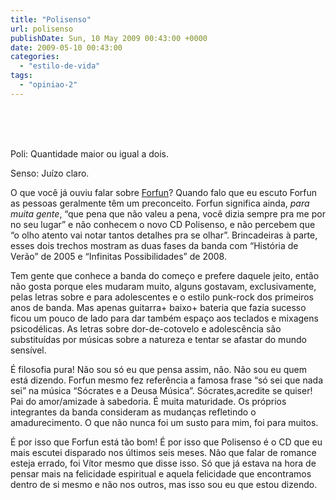 ```yaml
---
title: "Polisenso"
url: polisenso
publishDate: Sun, 10 May 2009 00:43:00 +0000
date: 2009-05-10 00:43:00
categories: 
  - "estilo-de-vida"
tags: 
  - "opiniao-2"
---
```

<a href="http://2.bp.blogspot.com/_BzqI_RDZ6O4/Sgd363VdpXI/AAAAAAAAAbs/SQ50lNRmPBM/s1600-h/11466927.jpg"><img alt="" src="http://2.bp.blogspot.com/_BzqI_RDZ6O4/Sgd363VdpXI/AAAAAAAAAbs/SQ50lNRmPBM/s200/11466927.jpg" border="0"></a><br><div><span><br></span></div><div><span><br></span></div><div><span><br></span></div><div><span><span><span><span><span>Poli</span></span></span></span><span><span><span><span>:</span></span></span></span></span><span><span><span> Quantidade maior ou igual a dois.</span></span></span><span><span><br></span></span></div><p><span><span><span><span><span>Senso:</span></span></span></span></span><span><span><span> Juízo claro.</span></span></span></p><p></p><p><span><span>O que você já ouviu falar sobre </span></span><a href="http://forfun.art.br/"><span><span>Forfun</span></span></a><span><span>? Quando falo que eu escuto Forfun as pessoas geralmente têm um preconceito. Forfun significa ainda, </span></span><i><span><span>para muita gente</span></span></i><span><span>, “que pena que não valeu a pena, você dizia sempre pra me por no seu lugar” e não conhecem o novo CD Polisenso, e não percebem que “o olho atento vai notar tantos detalhes pra se olhar”. Brincadeiras à parte, esses dois trechos mostram as duas fases da banda com “História de Verão” de 2005 e “Infinitas Possibilidades” de 2008.</span></span></p><p><span><span>Tem gente que conhece a banda do começo e prefere daquele jeito, então não gosta porque eles mudaram muito, alguns gostavam, exclusivamente, pelas letras sobre e para adolescentes e o estilo punk-rock dos primeiros anos de banda. Mas apenas guitarra+ baixo+ bateria que fazia sucesso ficou um pouco de lado para dar também espaço aos teclados e mixagens psicodélicas. As letras sobre dor-de-cotovelo e adolescência são substituídas por músicas sobre a natureza e tentar se afastar do mundo sensível.</span></span></p><p><span><span>É filosofia pura! Não sou só eu que pensa assim, não. Não sou eu quem está dizendo. Forfun mesmo fez referência a famosa frase “só sei que nada sei” na música “Sócrates e a Deusa Música”. Sócrates,acredite se quiser! Pai do amor/amizade à sabedoria. É muita maturidade. Os próprios integrantes da banda consideram as mudanças refletindo o amadurecimento. O que não nunca foi um susto para mim, foi para muitos. </span></span></p><p><span><span>É por isso que Forfun está tão bom! É por isso que Polisenso é o CD que eu mais escutei disparado nos últimos seis meses. Não que falar de romance esteja errado, foi Vítor mesmo que disse isso. Só que já estava na hora de pensar mais na felicidade espiritual e aquela felicidade que encontramos dentro de si mesmo e não nos outros, mas isso sou eu que estou dizendo.</span></span></p>
